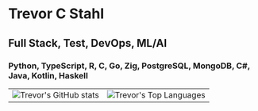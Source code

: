 <h1>Trevor C Stahl</h1>
<h2>Full Stack, Test, DevOps, ML/AI</h2>
<h3>Python, TypeScript, R, C, Go, Zig, PostgreSQL, MongoDB, C#, Java, Kotlin, Haskell</h3>

<table>
  <tr>
    <td>
      <img src="https://github-readme-stats.vercel.app/api?username=tcs76321&show_icons=true&show=reviews,discussions_started,discussions_answered,prs_merged,prs_merged_percentage" alt="Trevor's GitHub stats" />
    </td>
    <td>
      <img src="https://github-readme-stats.vercel.app/api/top-langs/?username=tcs76321&langs_count=20&layout=donut-vertical" alt="Trevor's Top Languages" />
    </td>
  </tr>
</table>
